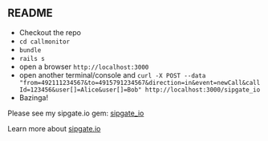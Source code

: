 ## README

* Checkout the repo
* `cd callmonitor`
* `bundle`
* `rails s`
* open a browser `http://localhost:3000`
* open another terminal/console and `curl -X POST --data "from=492111234567&to=4915791234567&direction=in&event=newCall&callId=123456&user[]=Alice&user[]=Bob" http://localhost:3000/sipgate_io`
* Bazinga!

Please see my sipgate.io gem: [sipgate_io](https://github.com/superbilk/sipgate_io)

Learn more about [sipgate.io](https://www.sipgate.io)
